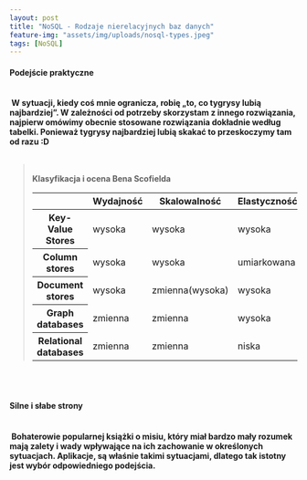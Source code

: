 ```yaml
---
layout: post
title: "NoSQL - Rodzaje nierelacyjnych baz danych"
feature-img: "assets/img/uploads/nosql-types.jpeg"
tags: [NoSQL]
---
```


<h4 class="text-success">Podejście praktyczne<h4>
<br>
<font class="base-font-size">
&nbsp;W sytuacji, kiedy coś mnie ogranicza, robię „to, co tygrysy lubią najbardziej”. W zależności od potrzeby skorzystam z innego rozwiązania, najpierw omówimy obecnie stosowane rozwiązania dokładnie według tabelki. Ponieważ tygrysy najbardziej lubią skakać to przeskoczymy tam od razu :D
<br>
<br>
<blockquote>
<br>
Klasyfikacja i ocena Bena Scofielda
<table class="table">
  <thead>
    <tr>
      <th scope="col"></th>
      <th scope="col">Wydajność</th>
      <th scope="col">Skalowalność</th>
      <th scope="col">Elastyczność</th>
      <th scope="col">Złożoność</th>
      <th scope="col">Funkcjonalość</th>
    </tr>
  </thead>
  <tbody>
    <tr>
      <th scope="row">Key-Value Stores </th>
      <td>wysoka</td>
      <td>wysoka</td>
      <td>wysoka</td>
      <td>żadna</td>
      <td>zmienna(żadna)</td>
    </tr>
    <tr>
      <th scope="row">Column stores </th>
      <td>wysoka</td>
      <td>wysoka</td>
      <td>umiarkowana</td>
      <td>niska</td>
      <td>minimalna</td>
    </tr>
    <tr>
      <th scope="row">Document stores</th>
      <td>wysoka</td>
      <td>zmienna(wysoka)</td>
      <td>wysoka</td>
      <td>niska</td>
      <td>zmienna(niska)</td>
    </tr>
    <tr>
      <th scope="row">Graph databases </th>
      <td>zmienna</td>
      <td>zmienna</td>
      <td>wysoka</td>
      <td>wysoka</td>
      <td>teoria grafów</td>
    </tr>
    <tr>
      <th scope="row">Relational databases </th>
      <td>zmienna</td>
      <td>zmienna</td>
      <td>niska</td>
      <td>umiarkowana</td>
      <td>rachunek relacyjny</td>
    </tr>
  </tbody>
</table>
</blockquote>
<br>
<br>
</font>
<h4 class="text-success">Silne i słabe strony<h4>
<br>
<font class="base-font-size">
&nbsp;Bohaterowie popularnej książki o misiu, który miał bardzo mały rozumek mają zalety i wady wpływające na ich zachowanie w określonych sytuacjach. Aplikacje, są właśnie takimi sytuacjami, dlatego tak istotny jest wybór odpowiedniego podejścia. 
<br>
<br>
</font>
